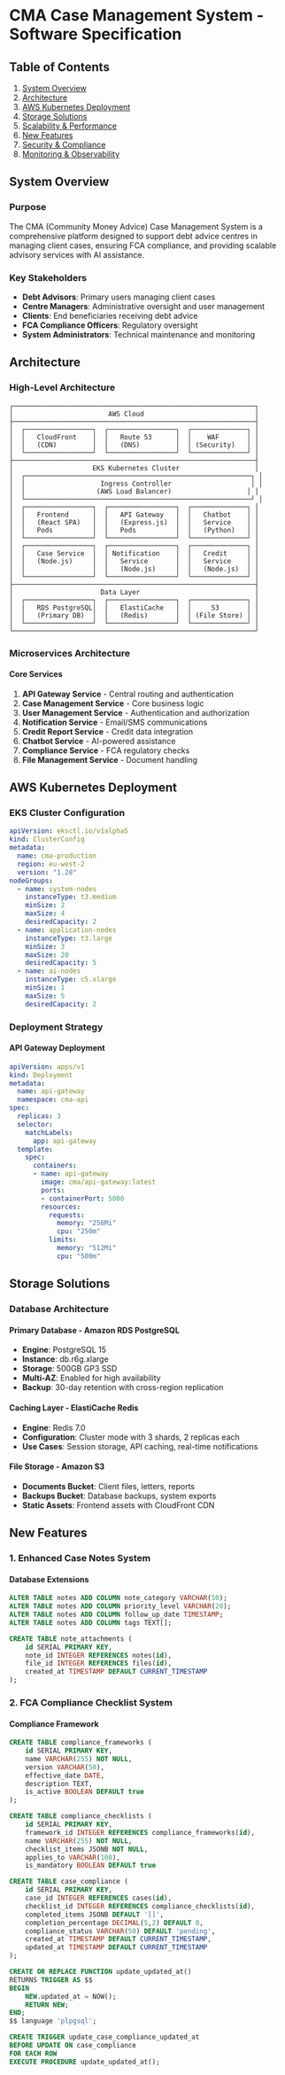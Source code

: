 # CMA Case Management System - Software Specification

## Table of Contents
1. [System Overview](#system-overview)
2. [Architecture](#architecture)
3. [AWS Kubernetes Deployment](#aws-kubernetes-deployment)
4. [Storage Solutions](#storage-solutions)
5. [Scalability & Performance](#scalability--performance)
6. [New Features](#new-features)
7. [Security & Compliance](#security--compliance)
8. [Monitoring & Observability](#monitoring--observability)

## System Overview

### Purpose
The CMA (Community Money Advice) Case Management System is a comprehensive platform designed to support debt advice centres in managing client cases, ensuring FCA compliance, and providing scalable advisory services with AI assistance.

### Key Stakeholders
- **Debt Advisors**: Primary users managing client cases
- **Centre Managers**: Administrative oversight and user management
- **Clients**: End beneficiaries receiving debt advice
- **FCA Compliance Officers**: Regulatory oversight
- **System Administrators**: Technical maintenance and monitoring

## Architecture

### High-Level Architecture

```
┌─────────────────────────────────────────────────────────────┐
│                        AWS Cloud                            │
├─────────────────────────────────────────────────────────────┤
│  ┌─────────────────┐  ┌─────────────────┐  ┌──────────────┐ │
│  │   CloudFront    │  │   Route 53      │  │    WAF       │ │
│  │   (CDN)         │  │   (DNS)         │  │ (Security)   │ │
│  └─────────────────┘  └─────────────────┘  └──────────────┘ │
├─────────────────────────────────────────────────────────────┤
│                    EKS Kubernetes Cluster                   │
│  ┌─────────────────────────────────────────────────────────┐ │
│  │                   Ingress Controller                    │ │
│  │                  (AWS Load Balancer)                   │ │
│  └─────────────────────────────────────────────────────────┘ │
│  ┌─────────────────┐  ┌─────────────────┐  ┌──────────────┐ │
│  │   Frontend      │  │   API Gateway   │  │   Chatbot    │ │
│  │   (React SPA)   │  │   (Express.js)  │  │   Service    │ │
│  │   Pods          │  │   Pods          │  │   (Python)   │ │
│  └─────────────────┘  └─────────────────┘  └──────────────┘ │
│  ┌─────────────────┐  ┌─────────────────┐  ┌──────────────┐ │
│  │   Case Service  │  │ Notification    │  │   Credit     │ │
│  │   (Node.js)     │  │   Service       │  │   Service    │ │
│  │                 │  │   (Node.js)     │  │   (Node.js)  │ │
│  └─────────────────┘  └─────────────────┘  └──────────────┘ │
├─────────────────────────────────────────────────────────────┤
│                      Data Layer                             │
│  ┌─────────────────┐  ┌─────────────────┐  ┌──────────────┐ │
│  │   RDS PostgreSQL│  │   ElastiCache   │  │     S3       │ │
│  │   (Primary DB)  │  │   (Redis)       │  │ (File Store) │ │
│  └─────────────────┘  └─────────────────┘  └──────────────┘ │
└─────────────────────────────────────────────────────────────┘
```

### Microservices Architecture

#### Core Services
1. **API Gateway Service** - Central routing and authentication
2. **Case Management Service** - Core business logic
3. **User Management Service** - Authentication and authorization
4. **Notification Service** - Email/SMS communications
5. **Credit Report Service** - Credit data integration
6. **Chatbot Service** - AI-powered assistance
7. **Compliance Service** - FCA regulatory checks
8. **File Management Service** - Document handling

## AWS Kubernetes Deployment

### EKS Cluster Configuration

```yaml
apiVersion: eksctl.io/v1alpha5
kind: ClusterConfig
metadata:
  name: cma-production
  region: eu-west-2
  version: "1.28"
nodeGroups:
  - name: system-nodes
    instanceType: t3.medium
    minSize: 2
    maxSize: 4
    desiredCapacity: 2
  - name: application-nodes
    instanceType: t3.large
    minSize: 3
    maxSize: 20
    desiredCapacity: 5
  - name: ai-nodes
    instanceType: c5.xlarge
    minSize: 1
    maxSize: 5
    desiredCapacity: 2
```

### Deployment Strategy

#### API Gateway Deployment
```yaml
apiVersion: apps/v1
kind: Deployment
metadata:
  name: api-gateway
  namespace: cma-api
spec:
  replicas: 3
  selector:
    matchLabels:
      app: api-gateway
  template:
    spec:
      containers:
      - name: api-gateway
        image: cma/api-gateway:latest
        ports:
        - containerPort: 5000
        resources:
          requests:
            memory: "256Mi"
            cpu: "250m"
          limits:
            memory: "512Mi"
            cpu: "500m"
```

## Storage Solutions

### Database Architecture

#### Primary Database - Amazon RDS PostgreSQL
- **Engine**: PostgreSQL 15
- **Instance**: db.r6g.xlarge
- **Storage**: 500GB GP3 SSD
- **Multi-AZ**: Enabled for high availability
- **Backup**: 30-day retention with cross-region replication

#### Caching Layer - ElastiCache Redis
- **Engine**: Redis 7.0
- **Configuration**: Cluster mode with 3 shards, 2 replicas each
- **Use Cases**: Session storage, API caching, real-time notifications

#### File Storage - Amazon S3
- **Documents Bucket**: Client files, letters, reports
- **Backups Bucket**: Database backups, system exports
- **Static Assets**: Frontend assets with CloudFront CDN

## New Features

### 1. Enhanced Case Notes System

#### Database Extensions
```sql
ALTER TABLE notes ADD COLUMN note_category VARCHAR(50);
ALTER TABLE notes ADD COLUMN priority_level VARCHAR(20);
ALTER TABLE notes ADD COLUMN follow_up_date TIMESTAMP;
ALTER TABLE notes ADD COLUMN tags TEXT[];

CREATE TABLE note_attachments (
    id SERIAL PRIMARY KEY,
    note_id INTEGER REFERENCES notes(id),
    file_id INTEGER REFERENCES files(id),
    created_at TIMESTAMP DEFAULT CURRENT_TIMESTAMP
);
```

### 2. FCA Compliance Checklist System

#### Compliance Framework
```sql
CREATE TABLE compliance_frameworks (
    id SERIAL PRIMARY KEY,
    name VARCHAR(255) NOT NULL,
    version VARCHAR(50),
    effective_date DATE,
    description TEXT,
    is_active BOOLEAN DEFAULT true
);

CREATE TABLE compliance_checklists (
    id SERIAL PRIMARY KEY,
    framework_id INTEGER REFERENCES compliance_frameworks(id),
    name VARCHAR(255) NOT NULL,
    checklist_items JSONB NOT NULL,
    applies_to VARCHAR(100),
    is_mandatory BOOLEAN DEFAULT true

CREATE TABLE case_compliance (
    id SERIAL PRIMARY KEY,
    case_id INTEGER REFERENCES cases(id),
    checklist_id INTEGER REFERENCES compliance_checklists(id),
    completed_items JSONB DEFAULT '[]',
    completion_percentage DECIMAL(5,2) DEFAULT 0,
    compliance_status VARCHAR(50) DEFAULT 'pending',
    created_at TIMESTAMP DEFAULT CURRENT_TIMESTAMP,
    updated_at TIMESTAMP DEFAULT CURRENT_TIMESTAMP
);

CREATE OR REPLACE FUNCTION update_updated_at()
RETURNS TRIGGER AS $$
BEGIN
    NEW.updated_at = NOW();
    RETURN NEW;
END;
$$ language 'plpgsql';

CREATE TRIGGER update_case_compliance_updated_at
BEFORE UPDATE ON case_compliance
FOR EACH ROW
EXECUTE PROCEDURE update_updated_at();
